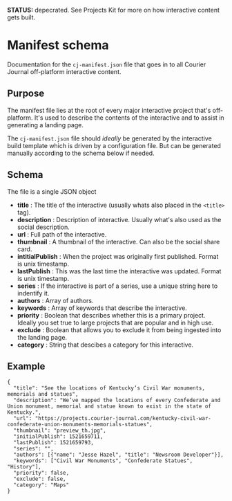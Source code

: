 **STATUS:** depecrated. See Projects Kit for more on how interactive content gets built.

# Manifest schema
Documentation for the `cj-manifest.json` file that goes in to all Courier Journal off-platform interactive content.


## Purpose
The manifest file lies at the root of every major interactive project that's off-platform. It's used to describe the contents of the interactive and to assist in generating a landing page. 

The `cj-manifest.json` file should *ideally* be generated by the interactive build template which is driven by a configuration file. But can be generated manually according to the schema below if needed.


## Schema
The file is a single JSON object
* __title__ : The title of the interactive (usually whats also placed in the `<title>` tag).
* __description__ : Description of interactive. Usually what's also used as the social description.
* __url__ : Full path of the interactive.
* __thumbnail__ : A thumbnail of the interactive. Can also be the social share card.
* __intitialPublish__ : When the project was originally first published. Format is unix timestamp.
* __lastPublish__ : This was the last time the interactive was updated. Format is unix timestamp.
* __series__ : If the interactive is part of a series, use a unique string here to indentify it.
* __authors__ : Array of authors.
* __keywords__ : Array of keywords that describe the interactive.
* __priority__ : Boolean that describes whether this is a primary project. Ideally you set true to large projects that are popular and in high use.
* __exclude__ : Boolean that allows you to exclude it from being ingested into the landing page.
* __category__ : String that descibes a category for this interactive.


## Example
```
{
  "title": "See the locations of Kentucky’s Civil War monuments, memorials and statues",
  "description": "We’ve mapped the locations of every Confederate and Union monument, memorial and statue known to exist in the state of Kentucky.",
  "url": "https://projects.courier-journal.com/kentucky-civil-war-confederate-union-monuments-memorials-statues",
  "thumbnail": "preview_th.jpg",
  "initialPublish": 1521659711,
  "lastPublish": 1521659793,
  "series": "",
  "authors": [{"name": "Jesse Hazel", "title": "Newsroom Developer"}],
  "keywords": ["Civil War Monuments", "Confederate Statues", "History"],
  "priority": false,
  "exclude": false,
  "category": "Maps"
}
```
